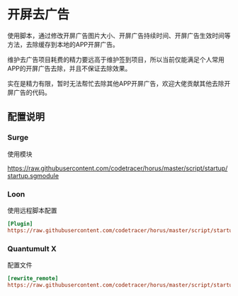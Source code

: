 # 开屏去广告

使用脚本，通过修改开屏广告图片大小、开屏广告持续时间、开屏广告生效时间等方法，去除缓存到本地的APP开屏广告。

维护去广告项目耗费的精力要远高于维护签到项目，所以当前仅能满足个人常用APP的开屏广告去除，并且不保证去除效果。

实在是精力有限，暂时无法帮忙去除其他APP开屏广告，欢迎大佬贡献其他去除开屏广告的代码。

## 配置说明

### Surge

使用模块

https://raw.githubusercontent.com/codetracer/horus/master/script/startup/startup.sgmodule

### Loon

使用远程脚本配置

```ini
[Plugin]
https://raw.githubusercontent.com/codetracer/horus/master/script/startup/startup.lnplugin, tag=开屏去广告, enabled=true
```

### Quantumult X

配置文件

```ini
[rewrite_remote]
https://raw.githubusercontent.com/codetracer/horus/master/script/startup/startup.qxrewrite, tag=开屏去广告, enabled=true
```
